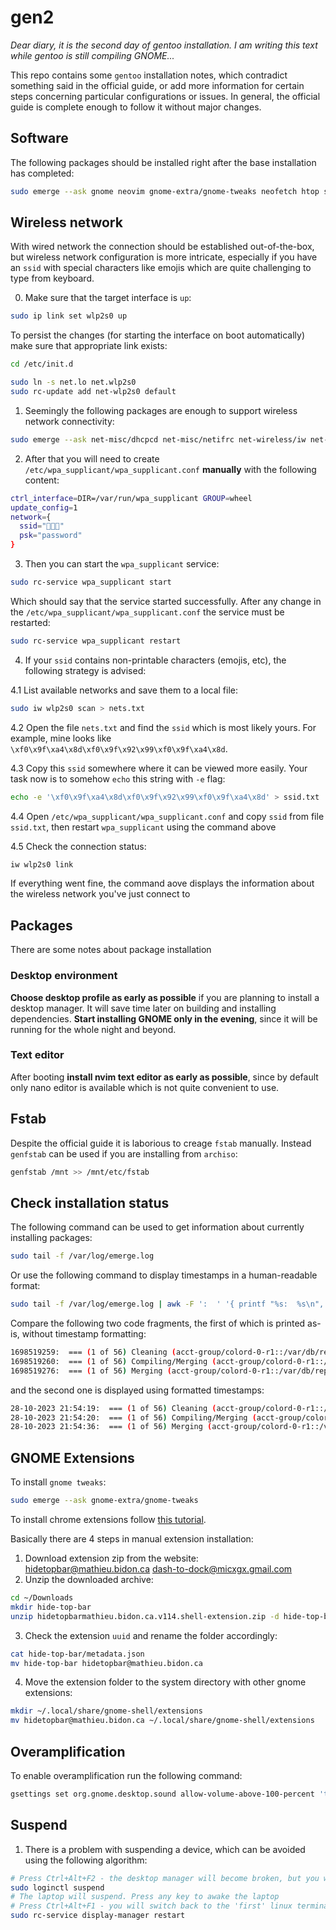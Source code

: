 # gen2

*Dear diary, it is the second day of gentoo installation. I am writing this text while gentoo is still compiling GNOME...*

This repo contains some `gentoo` installation notes, which contradict something said in the official guide, or add more information for certain steps concerning particular configurations or issues. In general, the official guide is complete enough to follow it without major changes.

## Software

The following packages should be installed right after the base installation has completed:

```sh
sudo emerge --ask gnome neovim gnome-extra/gnome-tweaks neofetch htop sys-apps/pciutils alacritty tmux zsh dev-python/pip dev-vcs/git-lfs media-video/vlc net-p2p/transmission
```

## Wireless network

With wired network the connection should be established out-of-the-box, but wireless network configuration is more intricate, especially if you have an `ssid` with special characters like emojis which are quite challenging to type from keyboard.

0. Make sure that the target interface is `up`:

```sh
sudo ip link set wlp2s0 up
```

To persist the changes (for starting the interface on boot automatically) make sure that appropriate link exists:

```sh
cd /etc/init.d

sudo ln -s net.lo net.wlp2s0
sudo rc-update add net-wlp2s0 default
```

1. Seemingly the following packages are enough to support wireless network connectivity:

```sh
sudo emerge --ask net-misc/dhcpcd net-misc/netifrc net-wireless/iw net-wireless/wpa_supplicant
```

2. After that you will need to create `/etc/wpa_supplicant/wpa_supplicant.conf` **manually** with the following content:

```sh
ctrl_interface=DIR=/var/run/wpa_supplicant GROUP=wheel
update_config=1
network={
  ssid="🤍💙🤍"
  psk="password"
}
```

3. Then you can start the `wpa_supplicant` service:

```sh
sudo rc-service wpa_supplicant start
```

Which should say that the service started successfully. After any change in the `/etc/wpa_supplicant/wpa_supplicant.conf` the service must be restarted:

```sh
sudo rc-service wpa_supplicant restart
```

4. If your `ssid` contains non-printable characters (emojis, etc), the following strategy is advised:

4.1 List available networks and save them to a local file:

```sh
sudo iw wlp2s0 scan > nets.txt
```

4.2 Open the file `nets.txt` and find the `ssid` which is most likely yours. For example, mine looks like `\xf0\x9f\xa4\x8d\xf0\x9f\x92\x99\xf0\x9f\xa4\x8d`.

4.3 Copy this `ssid` somewhere where it can be viewed more easily. Your task now is to somehow `echo` this string with `-e` flag:

```sh
echo -e '\xf0\x9f\xa4\x8d\xf0\x9f\x92\x99\xf0\x9f\xa4\x8d' > ssid.txt
```

4.4 Open `/etc/wpa_supplicant/wpa_supplicant.conf` and copy `ssid` from file `ssid.txt`, then restart `wpa_supplicant` using the command above

4.5 Check the connection status:

```sh
iw wlp2s0 link
```

If everything went fine, the command aove displays the information about the wireless network you've just connect to

## Packages

There are some notes about package installation

### Desktop environment

**Choose desktop profile as early as possible** if you are planning to install a desktop manager. It will save time later on building and installing dependencies. **Start installing GNOME only in the evening**, since it will be running for the whole night and beyond.

### Text editor

After booting **install nvim text editor as early as possible**, since by default only nano editor is available which is not quite convenient to use.

## Fstab

Despite the official guide it is laborious to creage `fstab` manually. Instead `genfstab` can be used if you are installing from `archiso`:

```sh
genfstab /mnt >> /mnt/etc/fstab
```

## Check installation status

The following command can be used to get information about currently installing packages:

```sh
sudo tail -f /var/log/emerge.log
```

Or use the following command to display timestamps in a human-readable format:

```sh
sudo tail -f /var/log/emerge.log | awk -F ':  ' '{ printf "%s:  %s\n", strftime("%d-%m-%Y %H:%M:%S", $1), $2 }'
```

Compare the following two code fragments, the first of which is printed as-is, without timestamp formatting:

```sh
1698519259:  === (1 of 56) Cleaning (acct-group/colord-0-r1::/var/db/repos/gentoo/acct-group/colord/colord-0-r1.ebuild)
1698519260:  === (1 of 56) Compiling/Merging (acct-group/colord-0-r1::/var/db/repos/gentoo/acct-group/colord/colord-0-r1.ebuild)
1698519276:  === (1 of 56) Merging (acct-group/colord-0-r1::/var/db/repos/gentoo/acct-group/colord/colord-0-r1.ebuild)
```

and the second one is displayed using formatted timestamps:

```sh
28-10-2023 21:54:19:  === (1 of 56) Cleaning (acct-group/colord-0-r1::/var/db/repos/gentoo/acct-group/colord/colord-0-r1.ebuild)
28-10-2023 21:54:20:  === (1 of 56) Compiling/Merging (acct-group/colord-0-r1::/var/db/repos/gentoo/acct-group/colord/colord-0-r1.ebuild)
28-10-2023 21:54:36:  === (1 of 56) Merging (acct-group/colord-0-r1::/var/db/repos/gentoo/acct-group/colord/colord-0-r1.ebuild)
```

## GNOME Extensions

To install `gnome tweaks`:

```sh
sudo emerge --ask gnome-extra/gnome-tweaks
```

To install chrome extensions follow [this tutorial](https://itsfoss.com/gnome-shell-extensions/).

Basically there are 4 steps in manual extension installation:

1. Download extension zip from the website: [hidetopbar@mathieu.bidon.ca](https://extensions.gnome.org/extension/545/hide-top-bar/) [dash-to-dock@micxgx.gmail.com](https://extensions.gnome.org/extension/307/dash-to-dock/)
2. Unzip the downloaded archive:

```sh
cd ~/Downloads
mkdir hide-top-bar
unzip hidetopbarmathieu.bidon.ca.v114.shell-extension.zip -d hide-top-bar
```
3. Check the extension `uuid` and rename the folder accordingly:

```sh
cat hide-top-bar/metadata.json
mv hide-top-bar hidetopbar@mathieu.bidon.ca
```

4. Move the extension folder to the system directory with other gnome extensions:

```sh
mkdir ~/.local/share/gnome-shell/extensions
mv hidetopbar@mathieu.bidon.ca ~/.local/share/gnome-shell/extensions
```

## Overamplification

To enable overamplification run the following command:

```sh
gsettings set org.gnome.desktop.sound allow-volume-above-100-percent 'true'
```

## Suspend

1. There is a problem with suspending a device, which can be avoided using the following algorithm:

```sh
# Press Ctrl+Alt+F2 - the desktop manager will become broken, but you will switch to the linux ternimal>
sudo loginctl suspend
# The laptop will suspend. Press any key to awake the laptop
# Press Ctrl+Alt+F1 - you will switch back to the 'first' linux terminal
sudo rc-service display-manager restart
```
